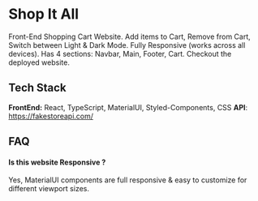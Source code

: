 # Shop It All

Front-End Shopping Cart Website. Add items to Cart, Remove from Cart, Switch between Light & Dark Mode. Fully Responsive (works across all devices). Has 4 sections: Navbar, Main, Footer, Cart.
Checkout the deployed website.
## Tech Stack

**FrontEnd:** React, TypeScript, MaterialUI, Styled-Components, CSS
**API**: https://fakestoreapi.com/
## FAQ

#### Is this website Responsive ?

Yes, MaterialUI components are full responsive & easy to customize for different viewport sizes.
